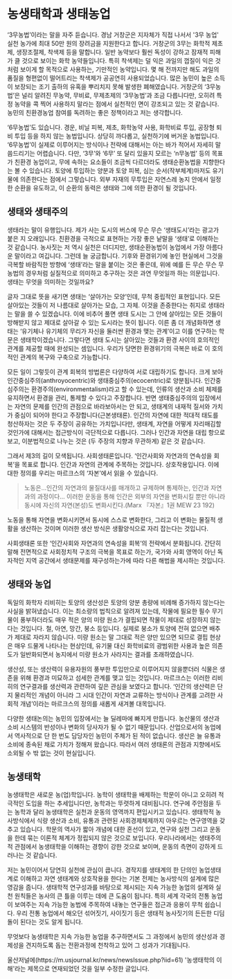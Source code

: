 # 농생태학과 생태농업

 ‘3무농법’이라는 말을 자주 듣습니다. 경남 거창군은 지자체가 직접 나서서 '3무 농업' 실천 농가에 최대 50만 원의 장려금을 지원한다고 합니다. 거창군의 3무는 화학적 제초제, 생장조절제, 착색제 등을 말합니다. 일반 농약보다 훨씬 독성이 강하고 잠재적 피해가 클 것으로 보이는 화학 농약들입니다. 특히 착색제는 덜 익은 과일의 껍질이 익은 것처럼 보이게 할 목적으로 사용하는, 기만적인 농약입니다. 몇 해 전까지만 해도 과일의 품질을 형편없이 떨어트리는 착색제가 공공연히 사용되었습니다. 많은 농민이 높은 소득이 보장되는 조기 출하의 유혹을 뿌리치지 못해 발생한 폐해였습니다. 거창군의 ‘3무농법’은 널리 알려진 무농약, 무비료, 무제초제의 ‘3무농법’과 조금 다릅니다만, 오히려 특정 농약을 콕 찍어 사용하지 말라는 점에서 실천적인 면이 강조되고 있는 것 같습니다. 농민의 친환경농업 참여를 독려하는 좋은 정책이라고 저는 생각합니다.

 ‘6무농법’도 있습니다. 경운, 비닐 피복, 제초, 화학농약 사용, 화학비료 투입, 공장형 퇴비 투입 등을 하지 않는 농법입니다. 상당히 까다롭고, 실천하기에 버거운 농법입니다. ‘6무농법’이 실제로 이루어지는 방식이나 전략에 대해서는 아는 바가 적어서 자세히 말씀드리기는 어렵습니다. 다만, ‘3무’와 ‘6무’ 또 달리 있을지 모르는 ‘n무농법’ 등의 목표가 친환경 농업이고, 무에 속하는 요소들이 조금씩 다르더라도 생태순환농법을 지향한다는 볼 수 있습니다. 토양에 투입하는 양분과 토양 피복, 심는 순서(작부체계)마저도 유기물에 의존한다는 점에서 그렇습니다. 외부 자재의 무투입은 자연스레 농지 안에서 일정한 순환을 유도하고, 이 순환의 동력은 생태와 그에 의한 환경이 될 것입니다.

## 생태와 생태주의 

 생태라는 말이 유행입니다. 제가 사는 도시의 버스에 무슨 무슨 ‘생태도시’라는 광고가 붙은 지 오래입니다. 친환경을 극적으로 표현하는 가장 좋은 낱말을 ‘생태’로 이해하는 것 같습니다. 농사짓는 저 역시 실천은 더디지만, 생태순환농법이 농업에서 가장 아름다운 말이라고 여깁니다. 그런데 늘 궁금합니다. 기후와 환경위기에 놓인 현실에서 그것을 극복할 바람직한 방향에 ‘생태’라는 말을 붙이는 것은 좋은데, 위에 예를 든 무슨 무슨 무농법의 경우처럼 실질적으로 의미하고 추구하는 것은 과연 무엇일까 하는 의문입니다. 생태는 무엇을 의미하는 것일까요?

 글자 그대로 뜻을 새기면 생태는 ‘살아가는 모양’인데, 무척 중립적인 표현입니다. 모든 살아있는 것들이 저 나름대로 살아가는 모습, 그 자체. 이것을 존중한다는 취지로 생태라는 말을 쓸 수 있겠습니다. 이에 비추어 풀면 생태 도시는 그 안에 살아있는 모든 것들이 방해받지 않고 제대로 살아갈 수 있는 도시라는 뜻이 됩니다. 이른 좀 더 개념화하면 생태는 ‘유기체나 유기체의 무리가 자신을 둘러싼 환경과 맺는 관계’이고 이를 연구하는 학문은 생태학이겠습니다. 그렇다면 생태 도시는 살아있는 것들과 환경 사이의 호의적인 관계를 제공할 때에 완성되는 셈입니다. 우리가 당면한 환경위기의 극복은 바로 이 호의적인 관계의 복구와 구축으로 가능합니다.

 모든 일이 그렇듯이 관계 회복의 방법론은 다양하여 서로 대립하기도 합니다. 크게 보아 인간중심주의(anthroyocentric)와 생태중심주의(ecocentric)로 양분됩니다. 인간중심주의는 환경주의(environmentalism)라고 할 수 있는데, 인류의 생산과 소비 체제를 유지하면서 환경을 관리, 통제할 수 있다고 주장합니다. 반면 생태중심주의의 입장에서는 자연의 문제를 인간의 관점으로 바라보아서는 안 되고, 생태계의 내재적 질서와 가치가 중심이 되어야 한다고 주장합니다(근본생태론). 인간의 자연에 대한 적대적 태도를 청산하자는 것은 두 주장이 공유하는 가치입니다만, 생태계, 자연을 어떻게 자리매김할 것인가에 대해서는 접근방식이 극단적으로 다릅니다. 그러나 인간과 자연을 대립 항으로 보고, 이분법적으로 나누는 것은 (두 주장의 지향과 무관하게) 같은 것 같습니다. 

 그래서 제3의 길이 모색됩니다. 사회생태론입니다. ‘인간사회와 자연과의 연속성을 회복’을 목표로 합니다. 인간과 자연의 관계에 주목하는 것입니다. 상호작용입니다. 이에 대한 정의를 우리는 마르크스의 ‘자본’에서 읽을 수 있습니다.

> 노동은...인간의 자연과의 물질대사를 매개하고 규제하며 통제하는, 인간과 자연과의 과정이다... 이러한 운동을 통해 인간은 외부의 자연을 변화시킬 뿐만 아니라 동시에 자신의 자연(본성)도 변화시킨다.(Marx 『자본』1권 MEW 23 192) 

 노동을 통해 자연을 변화시키면서 동시에 스스로 변화한다, 그리고 이 변화는 물질적 생활을 생산하는 것이며 이러한 생산 방식은 생활양식으로 자리 잡는다는 것입니다. 

 사회생태론 또한 ‘인간사회와 자연과의 연속성을 회복’의 전략에서 분화됩니다. 간단히 말해 전면적으로 사회정치적 구조의 극복을 목표로 하는가, 국가와 사회 영역이 아닌 독자적인 지역 공간에서 생태문제를 재구성하는가에 따라 다른 해법을 제시하는 것입니다.

## 생태와 농업

 독일의 화학자 리비히는 토양의 생산성은 토양의 양분 총량에 비례해 증가하지 않는다는 사실을 밝혀냈습니다. 이는 최소량의 법칙으로 알려져 있는데, 작물에 필요한 필수 무기물이 풍부하더라도 매우 적은 양의 미량 원소가 결핍되면 작물이 제대로 성장하지 않는다는 것입니다. 철, 아연, 망간, 붕소 등입니다. 실제로 붕소가 토양에 전혀 없으면 배추가 제대로 자라지 않습니다. 미량 원소는 말 그대로 적은 양만 있으면 되므로 결핍 현상은 매우 드물게 나타나는 현상인데, 유기물 대신 화학비료의 광범위한 사용과 높은 의존도가 일반화되면서 농지에서 미량 원소가 사라지는 결과를 초래하였습니다. 

 생산성, 또는 생산력이 유용자원의 풍부한 투입만으로 이루어지지 않을뿐더러 식물은 생존을 위해 환경과 미묘하고 섬세한 관계를 맺고 있는 것입니다. 마르크스는 이러한 리비히의 연구결과를 생산력과 관련하여 깊은 관심을 보였다고 합니다. ‘인간의 생산력은 단지 물리적인 개념이 아니라 그 시대 인간이 자연과 교류하는 방식이나 관계를 고려한 사회적 개념’이라는 마르크스의 정의를 새롭게 새겨볼 대목입니다.

 다양한 생태논의는 농민의 입장에서는 늘 딜레마에 빠지게 만듭니다. 농산물의 생산과 소비 시스템의 반성이나 변화의 당사자가 될 수 없기 때문입니다. 산업으로서의 농업에서 역사적으로 단 한 번도 담당자인 농민이 주체가 된 적이 없습니다. 생산은 늘 유통과 소비에 종속된 채로 가치가 정해져 왔습니다. 따라서 여러 생태론의 관점과 지향에서도 소외될 수 밖 없는 것이 현실입니다.

## 농생태학

 농생태학은 새로운 농(업)학입니다. 농학이 생태학을 배제하는 학문이 아니고 오히려 적극적인 도입을 하는 추세입니다만, 농학과는 뚜렷하게 대비됩니다. 연구에 주안점을 두는 농학과 달리 농생태학은 실천과 운동의 영역까지 편입시키고 있습니다. 생태학적 농사방식에서 식량 생산과 소비, 유통과 관련된 사회경제체제까지 아우르는 연구영역을 갖추고 있습니다. 학문의 역사가 짧아 개념에 대한 혼선이 있고, 연구와 실천 그리고 운동을 한데 묶는 이론적 체계가 정립되지 않은 것으로 보입니다. 우리나라에서는 생태주의적 관점에서 농생태학을 이해하는 경향이 강한 것으로 보이며, 운동의 측면이 강하게 드러나는 것 같습니다.

 저는 농민이어서 당연히 실천에 관심이 큽니다. 경작지를 생태계의 한 단의인 농업생태계로 이해하고 자연 생태계와 상호작용을 한다는 기본 전제는 농사방식의 설계에 많은 영감을 줍니다. 생태학적 연구성과를 바탕으로 제시되는 지속 가능한 농업의 설계와 실천 원칙들은 농사의 큰 틀을 이루는 데에 큰 도움이 됩니다. 특히 세계 각국의 전통 농업이 보여주는 지속 가능한 농법에 주목하여 내놓는 연구들은 접근과 응용이 무척 쉽습니다. 우리 전통 농업에서 해오던 섞어짓기, 사이짓기 등은 생태적 농사짓기의 든든한 디딤돌이 된다는 것도 알게 됩니다.

 무엇보다 농생태학은 지속 가능한 농업을 추구하면서도 그 과정에서 농민의 생산성과 경제성을 견지하도록 돕는 전환과정에 천착하고 있어 그 성과가 기대됩니다.

 <Callout>
울산저널에(https://m.usjournal.kr/news/newsIssue.php?iid=61) '농생태학의 이해'라는 제목으로 연재되었던 것을 일부 수정한 글입니다.
</Callout>